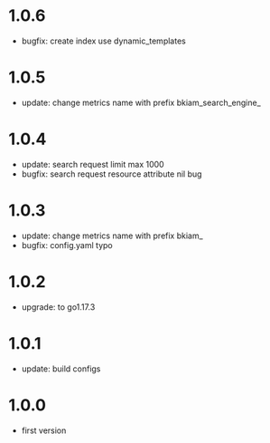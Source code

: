 # 1.0.6

- bugfix: create index use dynamic_templates

# 1.0.5

- update: change metrics name with prefix bkiam_search_engine_

# 1.0.4

- update: search request limit max 1000
- bugfix: search request resource attribute nil bug

# 1.0.3

- update: change metrics name with prefix bkiam_
- bugfix: config.yaml typo

# 1.0.2

- upgrade: to go1.17.3

# 1.0.1

- update: build configs

# 1.0.0

- first version
